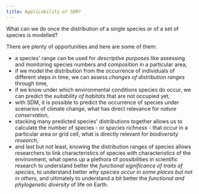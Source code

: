```yaml
---
title: Applicability of SDM?
---
```



What can we do once the distribution of a single species or of a set of species is modelled?

There are plenty of opportunities and here are some of them:

* a species' range can be used for _descriptive purposes_ like assessing and monitoring species numbers and composition in a particular area,
* if we model the distribution from the occurrence of individuals of different steps in time, we can assess _changes of distribution ranges_ through time,
* if we know under which environmental conditions species do occur, we can predict the _suitability of habitats_ that are not occupied yet,
* with SDM, it is possible to predict the occurrence of species under scenarios of climate change, what has direct relevance for _nature conservation_,
* stacking many predicted species' distributions together allows us to calculate the number of species - or _species richness_ - that occur in a particular area or grid cell, what is directly relevant for _biodiversity research_, 
* and last but not least, knowing the distribution ranges of species allows researchers to link characteristics of species with characteristics of the environment, what opens up a plethora of possibilities in scientific research to understand better the _functional significance of traits of species_, to understand better _why species occur in some places but not in others_, and ultimately to understand a bit better the _functional and phylogenetic diversity_ of life on Earth.




<!--
## do proper some day
-->
